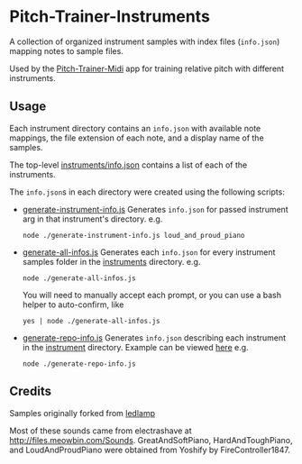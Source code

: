 # Pitch-Trainer-Instruments

A collection of organized instrument samples with index files (`info.json`) mapping notes to sample files.

Used by the [Pitch-Trainer-Midi](https://github.com/Ebonsignori/Pitch-Trainer-Midi) app for training relative pitch with different instruments.

## Usage

Each instrument directory contains an `info.json` with available note mappings, the file extension of each note, and a display name of the samples. 

The top-level [instruments/info.json](instruments/info.json) contains a list of each of the instruments.

The `info.json`s in each directory were created using the following scripts:

- [generate-instrument-info.js](./generate-instrument-info.js)
  Generates `info.json` for passed instrument arg in that instrument's directory.
  e.g.
  ```
  node ./generate-instrument-info.js loud_and_proud_piano
  ```
- [generate-all-infos.js](./generate-all-infos.js)
  Generates each `info.json` for every instrument samples folder in the [instruments](./instruments) directory.
  e.g.
  ```
  node ./generate-all-infos.js
  ```
  You will need to manually  accept each prompt, or you can use a bash helper to auto-confirm, like
  ```
  yes | node ./generate-all-infos.js
  ```
- [generate-repo-info.js](./generate-repo-info.js)
  Generates `info.json` describing each instrument in the [instrument](./instruments) directory. Example can be viewed [here](./instruments/info.json)
  e.g.
  ```
  node ./generate-repo-info.js
  ```


## Credits

Samples originally forked from [ledlamp](https://github.com/ledlamp/piano-sounds)

Most of these sounds came from electrashave at http://files.meowbin.com/Sounds. GreatAndSoftPiano, HardAndToughPiano, and LoudAndProudPiano were obtained from Yoshify by FireController1847.
